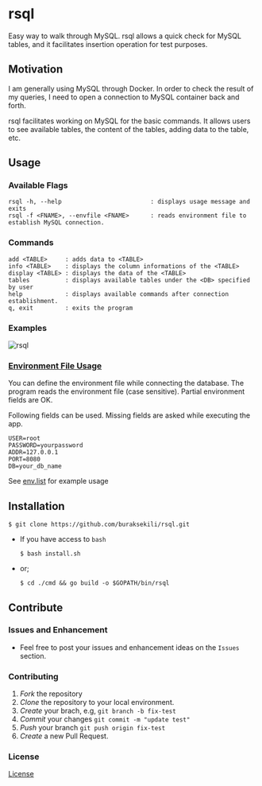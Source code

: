 # rsql

Easy way to walk through MySQL. 
rsql allows a quick check for MySQL tables, and it facilitates insertion operation for test purposes.

## Motivation

I am generally using MySQL through Docker. In order to check the result of my queries, I need to open a connection to MySQL container back and forth. 

rsql facilitates working on MySQL for the basic commands. It allows users to see available tables, the content of the tables, adding data to the table, etc.

## Usage

### Available Flags

```
rsql -h, --help                         : displays usage message and exits
rsql -f <FNAME>, --envfile <FNAME>      : reads environment file to establish MySQL connection.
```

### Commands

```
add <TABLE>     : adds data to <TABLE>
info <TABLE>    : displays the column informations of the <TABLE>
display <TABLE> : displays the data of the <TABLE>
tables          : displays available tables under the <DB> specified by user
help            : displays available commands after connection establishment.
q, exit         : exits the program
```

### Examples
![rsql](https://user-images.githubusercontent.com/32663655/110378071-376f6980-8066-11eb-8853-7a53d7014c68.gif)



### [Environment File Usage](https://github.com/buraksekili/rsql/blob/master/env.list)

You can define the environment file while connecting the database. The program reads the environment file (case sensitive). Partial environment fields are OK. 

Following fields can be used. Missing fields are asked while executing the app.

```
USER=root
PASSWORD=yourpassword
ADDR=127.0.0.1
PORT=8080
DB=your_db_name
```

See [env.list](https://github.com/buraksekili/rsql/blob/master/env.list) for example usage

## Installation

```shell script
$ git clone https://github.com/buraksekili/rsql.git 
```

- If you have access to `bash`
    
    `$ bash install.sh`
- or;

    `$ cd ./cmd && go build -o $GOPATH/bin/rsql`

## Contribute

### Issues and Enhancement

- Feel free to post your issues and enhancement ideas on the `Issues` section.

### Contributing

1. *Fork* the repository
2. *Clone* the repository to your local environment.
3. *Create* your brach, e.g, `git branch -b fix-test`
4. *Commit* your changes `git commit -m "update test"` 
5. *Push* your branch `git push origin fix-test` 
6. *Create* a new  Pull Request.


### License
[License](https://github.com/buraksekili/rsql/blob/master/LICENSE)
